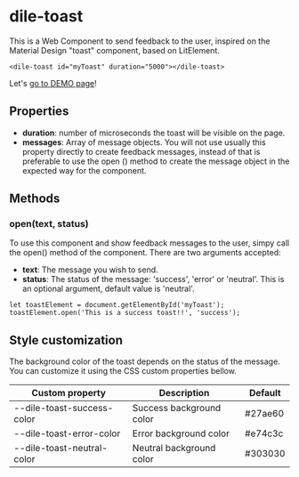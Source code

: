 # dile-toast

This is a Web Component to send feedback to the user, inspired on the Material Design "toast" component, based on LitElement.

```
<dile-toast id="myToast" duration="5000"></dile-toast>
```

Let's [go to DEMO page](https://dile-toast.polydile.com)! 

## Properties

- **duration**: number of microseconds the toast will be visible on the page.
- **messages**: Array of message objects. You will not use usually this property directly to create feedback messages, instead of that is preferable to use the open () method to create the message object in the expected way for the component.

## Methods

### open(text, status)

To use this component and show feedback messages to the user, simpy call the open() method of the component. There are two arguments accepted:

- **text**: The message you wish to send.
- **status**: The status of the message: 'success', 'error' or 'neutral'. This is an optional argument, default value is 'neutral'.

```
let toastElement = document.getElementById('myToast');
toastElement.open('This is a success toast!!', 'success');
```

## Style customization

The background color of the toast depends on the status of the message. You can customize it using the CSS custom properties bellow.

Custom property | Description | Default
----------------|-------------|---------
--dile-toast-success-color | Success background color | #27ae60
--dile-toast-error-color | Error background color | #e74c3c
--dile-toast-neutral-color | Neutral background color | #303030

